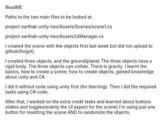 ReadME

Paths to the two main files to be looked at: 

project-sarthak-unity-two/Assets/Scenes/scene1.cs


project-sarthak-unity-two/Assets/UIManager.cs

I created the scene with the objects first last week but did not upload to github(forgot).

I created three objects, and the ground(plane)
The three objects have a rigid body.
The three objects can collide.
There is gravity.
I learnt the basics, how to create a scene, how to create objects, gained knowledge about unity and C#.

I did it without code using unity first (for learning).
Then I did the required tasks using C# code.

After that, I worked on the extra credit tasks and learned about buttons sliders and toggles(mainly the UI aspect for the scene)
I'm using just one button for resetting the scene AND to randomize the objects. 



